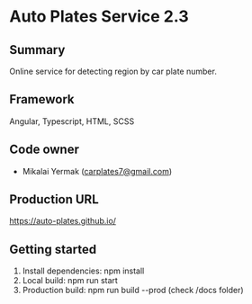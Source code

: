# Auto Plates Service 2.3

## Summary

Online service for detecting region by car plate number.

## Framework

Angular, Typescript, HTML, SCSS

## Code owner

- Mikalai Yermak (carplates7@gmail.com)

## Production URL

https://auto-plates.github.io/

## Getting started

1. Install dependencies: npm install
2. Local build: npm run start
3. Production build: npm run build --prod (check /docs folder)
